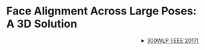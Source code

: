 # **Face Alignment Across Large Poses: A 3D Solution**

<!-- [DATASET] -->

<details>
<summary align="right"><a href="http://www.cbsr.ia.ac.cn/users/xiangyuzhu/projects/3DDFA/main.htm">300WLP (IEEE'2017)</a></summary>

```bibtex
@article{zhu2017face,
  title={Face alignment in full pose range: A 3d total solution},
  author={Zhu, Xiangyu and Liu, Xiaoming and Lei, Zhen and Li, Stan Z},
  journal={IEEE transactions on pattern analysis and machine intelligence},
  year={2017},
  publisher={IEEE}
}
```

</details>
